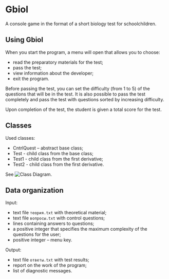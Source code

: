 # Gbiol
A console game in the format of a short biology test for schoolchildren.

## Using Gbiol
When you start the program, a menu will open that allows you to choose: 
- read the preparatory materials for the test; 
- pass the test; 
- view information about the developer; 
- exit the program.


Before passing the test, you can set the difficulty (from 1 to 5) of the questions that will be in the test. It is also possible to pass the test completely and pass the test with questions sorted by increasing difficulty.

Upon completion of the test, the student is given a total score for the test.

## Classes
Used classes:
- СntrlQuest – abstract base class;
- Test - child class from the base class;
- Test1 - child class from the first derivative;
- Test2 - child class from the first derivative.

See ![Class Diagram](https://github.com/EvgeniaSap/Gbiol/issues/1#issue-1391633224).
## Data organization
Input:
- text file `теория.txt` with theoretical material;
- text file `вопросы.txt` with control questions;
- lines containing answers to questions;
- a positive integer that specifies the maximum complexity of the questions for the user;
- positive integer – menu key.

Output:
- text file `ответы.txt` with test results;
- report on the work of the program;
- list of diagnostic messages.
